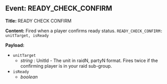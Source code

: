 ## Event: READY_CHECK_CONFIRM

**Title:** READY CHECK CONFIRM

**Content:**
Fired when a player confirms ready status.
`READY_CHECK_CONFIRM: unitTarget, isReady`

**Payload:**
- `unitTarget`
  - *string* : UnitId - The unit in raidN, partyN format. Fires twice if the confirming player is in your raid sub-group.
- `isReady`
  - *boolean*